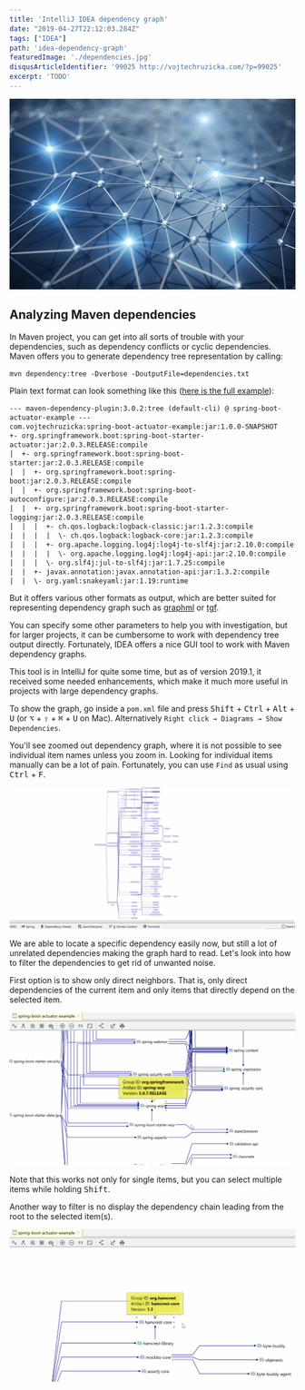 ```yaml
---
title: 'IntelliJ IDEA dependency graph'
date: "2019-04-27T22:12:03.284Z"
tags: ["IDEA"]
path: 'idea-dependency-graph'
featuredImage: './dependencies.jpg'
disqusArticleIdentifier: '99025 http://vojtechruzicka.com/?p=99025'
excerpt: 'TODO'
---
```


![Dependency graph](dependencies.jpg)


## Analyzing Maven dependencies
In Maven project, you can get into all sorts of trouble with your dependencies, such as dependency conflicts or cyclic dependencies. Maven offers you to generate dependency tree representation by calling:

```
mvn dependency:tree -Dverbose -DoutputFile=dependencies.txt
```

Plain text format can look something like this ([here is the full example](https://gist.github.com/vojtechruz/0f8394f71bb9c4ae324a8dc4518c5761#file-plain-text)):

```
--- maven-dependency-plugin:3.0.2:tree (default-cli) @ spring-boot-actuator-example ---
com.vojtechruzicka:spring-boot-actuator-example:jar:1.0.0-SNAPSHOT
+- org.springframework.boot:spring-boot-starter-actuator:jar:2.0.3.RELEASE:compile
|  +- org.springframework.boot:spring-boot-starter:jar:2.0.3.RELEASE:compile
|  |  +- org.springframework.boot:spring-boot:jar:2.0.3.RELEASE:compile
|  |  +- org.springframework.boot:spring-boot-autoconfigure:jar:2.0.3.RELEASE:compile
|  |  +- org.springframework.boot:spring-boot-starter-logging:jar:2.0.3.RELEASE:compile
|  |  |  +- ch.qos.logback:logback-classic:jar:1.2.3:compile
|  |  |  |  \- ch.qos.logback:logback-core:jar:1.2.3:compile
|  |  |  +- org.apache.logging.log4j:log4j-to-slf4j:jar:2.10.0:compile
|  |  |  |  \- org.apache.logging.log4j:log4j-api:jar:2.10.0:compile
|  |  |  \- org.slf4j:jul-to-slf4j:jar:1.7.25:compile
|  |  +- javax.annotation:javax.annotation-api:jar:1.3.2:compile
|  |  \- org.yaml:snakeyaml:jar:1.19:runtime
```

But it offers various other formats as output, which are better suited for representing dependency graph such as [graphml](https://gist.github.com/vojtechruz/0f8394f71bb9c4ae324a8dc4518c5761#file-graphml) or [tgf](https://gist.github.com/vojtechruz/0f8394f71bb9c4ae324a8dc4518c5761#file-tgf).

You can specify some other parameters to help you with investigation, but for larger projects, it can be cumbersome to work with dependency tree output directly. Fortunately, IDEA offers a nice GUI tool to work with Maven dependency graphs.

This tool is in IntelliJ for quite some time, but as of version 2019.1, it received some needed enhancements, which make it much more useful in projects with large dependency graphs.

To show the graph, go inside a `pom.xml` file and press <kbd>Shift</kbd> + <kbd>Ctrl</kbd> + <kbd>Alt</kbd> + <kbd>U</kbd> (or <kbd>⌥</kbd> + <kbd>⇧</kbd> + <kbd>⌘</kbd> + <kbd>U</kbd> on Mac). Alternatively `Right click → Diagrams → Show Dependencies`.

You'll see zoomed out dependency graph, where it is not possible to see individual item names unless you zoom in. Looking for individual items manually can be a lot of pain. Fortunately, you can use `Find` as usual using <kbd>Ctrl</kbd> + <kbd>F</kbd>.

![Find dependency](maven-diagram-find.gif)

We are able to locate a specific dependency easily now, but still a lot of unrelated dependencies making the graph hard to read. Let's look into how to filter the dependencies to get rid of unwanted noise.

First option is to show only direct neighbors. That is, only direct dependencies of the current item and only items that directly depend on the selected item.

![Maven Dependency Diagram - Direct Neighbors](maven-diagram-neighbors.gif)

Note that this works not only for single items, but you can select multiple items while holding <kbd>Shift</kbd>. 

Another way to filter is no display the dependency chain leading from the root to the selected item(s).

![Maven Dependency Diagram - Path from root](maven-diagram-path.gif)